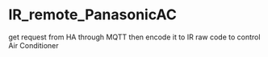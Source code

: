 # IR_remote_PanasonicAC
get request from HA through MQTT then encode it to IR raw code to control Air Conditioner
